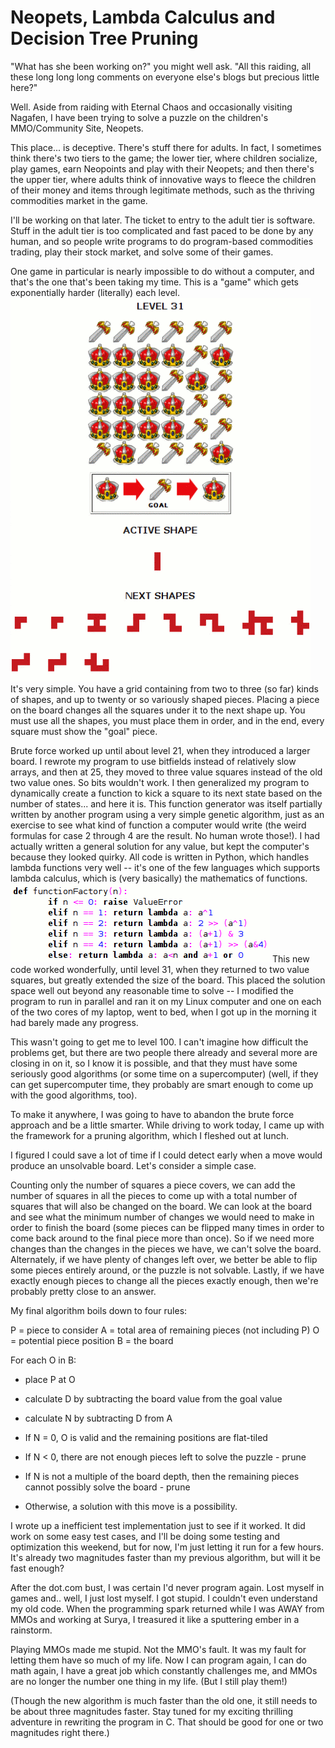 # Neopets, Lambda Calculus and Decision Tree Pruning

"What has she been working on?" you might well ask. "All this raiding, all these long long long comments on everyone else's blogs but precious little here?"

Well. Aside from raiding with Eternal Chaos and occasionally visiting Nagafen, I have been trying to solve a puzzle on the children's MMO/Community Site, Neopets.

This place... is deceptive. There's stuff there for adults. In fact, I sometimes think there's two tiers to the game; the lower tier, where children socialize, play games, earn Neopoints and play with their Neopets; and then there's the upper tier, where adults think of innovative ways to fleece the children of their money and items through legitimate methods, such as the thriving commodities market in the game.

I'll be working on that later. The ticket to entry to the adult tier is software. Stuff in the adult tier is too complicated and fast paced to be done by any human, and so people write programs to do program-based commodities trading, play their stock market, and solve some of their games.

One game in particular is nearly impossible to do without a computer, and that's the one that's been taking my time. This is a "game" which gets exponentially harder (literally) each level.
![shifter.gif](../uploads/2007/06/shifter.gif)
It's very simple. You have a grid containing from two to three (so far) kinds of shapes, and up to twenty or so variously shaped pieces. Placing a piece on the board changes all the squares under it to the next shape up. You must use all the shapes, you must place them in order, and in the end, every square must show the "goal" piece.

Brute force worked up until about level 21, when they introduced a larger board. I rewrote my program to use bitfields instead of relatively slow arrays, and then at 25, they moved to three value squares instead of the old two value ones. So bits wouldn't work. I then generalized my program to dynamically create a function to kick a square to its next state based on the number of states... and here it is. This function generator was itself partially written by another program using a very simple genetic algorithm, just as an exercise to see what kind of function a computer would write (the weird formulas for case 2 through 4 are the result. No human wrote those!). I had actually written a general solution for any value, but kept the computer's because they looked quirky. All code is written in Python, which handles lambda functions very well -- it's one of the few languages which supports lambda calculus, which is (very basically) the mathematics of functions.
![lambda.gif](../uploads/2007/06/lambda.gif)
This new code worked wonderfully, until level 31, when they returned to two value squares, but greatly extended the size of the board. This placed the solution space well out beyond any reasonable time to solve -- I modified the program to run in parallel and ran it on my Linux computer and one on each of the two cores of my laptop, went to bed, when I got up in the morning it had barely made any progress.

This wasn't going to get me to level 100. I can't imagine how difficult the problems get, but there are two people there already and several more are closing in on it, so I know it is possible, and that they must have some seriously good algorithms (or some time on a supercomputer) (well, if they can get supercomputer time, they probably are smart enough to come up with the good algorithms, too).

To make it anywhere, I was going to have to abandon the brute force approach and be a little smarter. While driving to work today, I came up with the framework for a pruning algorithm, which I fleshed out at lunch.

I figured I could save a lot of time if I could detect early when a move would produce an unsolvable board. Let's consider a simple case.

Counting only the number of squares a piece covers, we can add the number of squares in all the pieces to come up with a total number of squares that will also be changed on the board. We can look at the board and see what the minimum number of changes we would need to make in order to finish the board (some pieces can be flipped many times in order to come back around to the final piece more than once). So if we need more changes than the changes in the pieces we have, we can't solve the board. Alternately, if we have plenty of changes left over, we better be able to flip some pieces entirely around, or the puzzle is not solvable. Lastly, if we have exactly enough pieces to change all the pieces exactly enough, then we're probably pretty close to an answer.

My final algorithm boils down to four rules:

P = piece to consider
A = total area of remaining pieces (not including P)
O = potential piece position
B = the board

For each O in B:
* place P at O
* calculate D by subtracting the board value from the goal value
* calculate N by subtracting D from A

 * If N = 0, O is valid and the remaining positions are flat-tiled

 * If N < 0, there are not enough pieces left to solve the puzzle - prune

 * If N is not a multiple of the board depth, then the remaining pieces cannot possibly solve the board - prune

 * Otherwise, a solution with this move is a possibility.



I wrote up a inefficient test implementation just to see if it worked. It did work on some easy test cases, and I'll be doing some testing and optimization this weekend, but for now, I'm just letting it run for a few hours. It's already two magnitudes faster than my previous algorithm, but will it be fast enough?

After the dot.com bust, I was certain I'd never program again. Lost myself in games and.. well, I just lost myself. I got stupid. I couldn't even understand my old code. When the programming spark returned while I was AWAY from MMOs and working at Surya, I treasured it like a sputtering ember in a rainstorm.

Playing MMOs made me stupid. Not the MMO's fault. It was my fault for letting them have so much of my life. Now I can program again, I can do math again, I have a great job which constantly challenges me, and MMOs are no longer the number one thing in my life. (But I still play them!)

(Though the new algorithm is much faster than the old one, it still needs to be about three magnitudes faster. Stay tuned for my exciting thrilling adventure in rewriting the program in C. That should be good for one or two magnitudes right there.)
